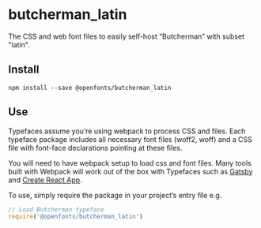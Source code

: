 
# butcherman_latin

The CSS and web font files to easily self-host “Butcherman” with subset "latin".

## Install

`npm install --save @openfonts/butcherman_latin`

## Use

Typefaces assume you’re using webpack to process CSS and files. Each typeface
package includes all necessary font files (woff2, woff) and a CSS file with
font-face declarations pointing at these files.

You will need to have webpack setup to load css and font files. Many tools built
with Webpack will work out of the box with Typefaces such as [Gatsby](https://github.com/gatsbyjs/gatsby)
and [Create React App](https://github.com/facebookincubator/create-react-app).

To use, simply require the package in your project’s entry file e.g.

```javascript
// Load Butcherman typeface
require('@openfonts/butcherman_latin')
```
